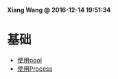 **Xiang Wang @ 2016-12-14 19:51:34**


# 基础
* [使用pool](./poll_test.py)
* [使用Process](./process_test.py)
